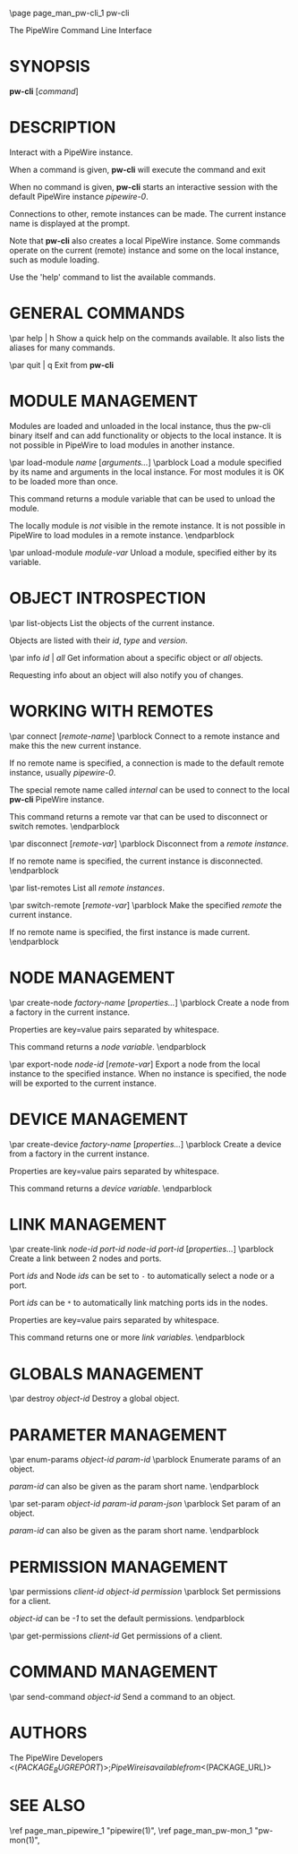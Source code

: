 \page page_man_pw-cli_1 pw-cli

The PipeWire Command Line Interface

# SYNOPSIS

**pw-cli** \[*command*\]

# DESCRIPTION

Interact with a PipeWire instance.

When a command is given, **pw-cli** will execute the command and exit

When no command is given, **pw-cli** starts an interactive session with
the default PipeWire instance *pipewire-0*.

Connections to other, remote instances can be made. The current instance
name is displayed at the prompt.

Note that **pw-cli** also creates a local PipeWire instance. Some
commands operate on the current (remote) instance and some on the local
instance, such as module loading.

Use the 'help' command to list the available commands.

# GENERAL COMMANDS

\par help | h
Show a quick help on the commands available. It also lists the aliases
for many commands.

\par quit | q
Exit from **pw-cli**

# MODULE MANAGEMENT

Modules are loaded and unloaded in the local instance, thus the pw-cli
binary itself and can add functionality or objects to the local
instance. It is not possible in PipeWire to load modules in another
instance.

\par load-module *name* \[*arguments...*\]
\parblock
Load a module specified by its name and arguments in the local instance.
For most modules it is OK to be loaded more than once.

This command returns a module variable that can be used to unload the
module.

The locally module is *not* visible in the remote instance. It is not
possible in PipeWire to load modules in a remote instance.
\endparblock

\par unload-module *module-var*
Unload a module, specified either by its variable.

# OBJECT INTROSPECTION

\par list-objects
List the objects of the current instance.

Objects are listed with their *id*, *type* and *version*.

\par info *id* | *all*
Get information about a specific object or *all* objects.

Requesting info about an object will also notify you of changes.

# WORKING WITH REMOTES

\par connect \[*remote-name*\]
\parblock
Connect to a remote instance and make this the new current instance.

If no remote name is specified, a connection is made to the default
remote instance, usually *pipewire-0*.

The special remote name called *internal* can be used to connect to the
local **pw-cli** PipeWire instance.

This command returns a remote var that can be used to disconnect or
switch remotes.
\endparblock

\par disconnect \[*remote-var*\]
\parblock
Disconnect from a *remote instance*.

If no remote name is specified, the current instance is disconnected.
\endparblock

\par list-remotes
List all *remote instances*.

\par switch-remote \[*remote-var*\]
\parblock
Make the specified *remote* the current instance.

If no remote name is specified, the first instance is made current.
\endparblock

# NODE MANAGEMENT

\par create-node *factory-name* \[*properties...*\]
\parblock
Create a node from a factory in the current instance.

Properties are key=value pairs separated by whitespace.

This command returns a *node variable*.
\endparblock

\par export-node *node-id* \[*remote-var*\]
Export a node from the local instance to the specified instance. When no
instance is specified, the node will be exported to the current
instance.

# DEVICE MANAGEMENT

\par create-device *factory-name* \[*properties...*\]
\parblock
Create a device from a factory in the current instance.

Properties are key=value pairs separated by whitespace.

This command returns a *device variable*.
\endparblock

# LINK MANAGEMENT

\par create-link *node-id* *port-id* *node-id* *port-id* \[*properties...*\]
\parblock
Create a link between 2 nodes and ports.

Port *ids* and Node *ids* can be set to `-` to automatically select a node or
a port.

Port *ids* can be `*` to automatically link matching ports ids in the nodes.

Properties are key=value pairs separated by whitespace.

This command returns one or more *link variables*.
\endparblock

# GLOBALS MANAGEMENT

\par destroy *object-id*
Destroy a global object.

# PARAMETER MANAGEMENT

\par enum-params *object-id* *param-id*
\parblock
Enumerate params of an object.

*param-id* can also be given as the param short name.
\endparblock

\par set-param *object-id* *param-id* *param-json*
\parblock
Set param of an object.

*param-id* can also be given as the param short name.
\endparblock

# PERMISSION MANAGEMENT

\par permissions *client-id* *object-id* *permission*
\parblock
Set permissions for a client.

*object-id* can be *-1* to set the default permissions.
\endparblock

\par get-permissions *client-id*
Get permissions of a client.

# COMMAND MANAGEMENT

\par send-command *object-id*
Send a command to an object.

# AUTHORS

The PipeWire Developers <$(PACKAGE_BUGREPORT)>;
PipeWire is available from <$(PACKAGE_URL)>

# SEE ALSO

\ref page_man_pipewire_1 "pipewire(1)",
\ref page_man_pw-mon_1 "pw-mon(1)",
